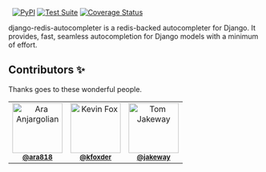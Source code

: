 &nbsp;
[![PyPI](https://img.shields.io/pypi/v/django-redis-autocompleter)](https://pypi.org/project/django-redis-autocompleter/)
[![Test Suite](https://github.com/ycharts/django-autocompleter/actions/workflows/main.yml/badge.svg?branch=master)](https://github.com/ycharts/django-autocompleter/actions/workflows/main.yml)
[![Coverage Status](https://coveralls.io/repos/github/ycharts/django-autocompleter/badge.svg?branch=master)](https://coveralls.io/github/ycharts/django-autocompleter?branch=master)

django-redis-autocompleter is a redis-backed autocompleter for Django. It provides, fast, seamless autocompletion for
Django models with a minimum of effort.

## Contributors ✨

Thanks goes to these wonderful people.

<!-- ALL-CONTRIBUTORS-LIST:START - Do not remove or modify this section -->
<!-- prettier-ignore-start -->
<!-- markdownlint-disable -->
<table>
  <tr>
    <td align="center"><img src="https://avatars.githubusercontent.com/u/83293?v=4" width="100px;" alt="Ara Anjargolian"/><br /><sub><b><a href="https://github.com/ara818">@ara818</a></b></sub></td>
    <td align="center"><img src="https://avatars.githubusercontent.com/u/2000316?v=4" width="100px;" alt="Kevin Fox"/><br /><sub><b><a href="https://github.com/KFoxder">@kfoxder</a></b></sub></td>
    <td align="center"><img src="https://avatars.githubusercontent.com/u/3022071?v=4" width="100px;" alt="Tom Jakeway"/><br /><sub><b><a href="https://github.com/Jakeway">@jakeway</a></b></sub></td>
  </tr>
</table>

<!-- markdownlint-enable -->
<!-- prettier-ignore-end -->
<!-- ALL-CONTRIBUTORS-LIST:END -->
